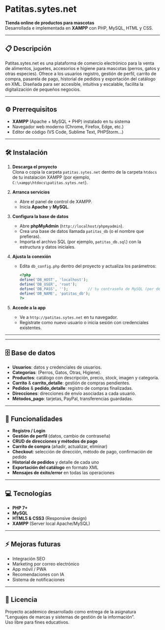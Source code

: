 # Patitas.sytes.net

**Tienda online de productos para mascotas**  
Desarrollada e implementada en **XAMPP** con PHP, MySQL, HTML y CSS.

---

## 📋 Descripción

Patitas.sytes.net es una plataforma de comercio electrónico para la venta de alimentos, juguetes, accesorios e higiene para mascotas (perros, gatos y otras especies). Ofrece a los usuarios registro, gestión de perfil, carrito de compra, pasarela de pago, historial de pedidos y exportación del catálogo en XML. Diseñada para ser accesible, intuitiva y escalable, facilita la digitalización de pequeños negocios.

---

## ⚙️ Prerrequisitos

- **XAMPP** (Apache + MySQL + PHP) instalado en tu sistema  
- Navegador web moderno (Chrome, Firefox, Edge, etc.)  
- Editor de código (VS Code, Sublime Text, PHPStorm…)

---

## 🛠 Instalación

1. **Descarga el proyecto**  
   Clona o copia la carpeta `patitas.sytes.net` dentro de la carpeta `htdocs` de tu instalación XAMPP (por ejemplo, `C:\xampp\htdocs\patitas.sytes.net`).

2. **Arranca servicios**  
   - Abre el panel de control de XAMPP.  
   - Inicia **Apache** y **MySQL**.

3. **Configura la base de datos**  
   - Abre **phpMyAdmin** (`http://localhost/phpmyadmin`).  
   - Crea una base de datos llamada `patitas_db` (o el nombre que prefieras).  
   - Importa el archivo SQL (por ejemplo, `patitas_db.sql`) con la estructura y datos iniciales.

4. **Ajusta la conexión**  
   - Edita `db_config.php` dentro del proyecto y actualiza los parámetros:
     ```php
     <?php
     define('DB_HOST', 'localhost');
     define('DB_USER', 'root');
     define('DB_PASS', '');         // tu contraseña de MySQL (por defecto vacía)
     define('DB_NAME', 'patitas_db');
     ?>
     ```

5. **Accede a la app**  
   - Ve a `http://patitas.sytes.net` en tu navegador.  
   - Regístrate como nuevo usuario o inicia sesión con credenciales existentes.

---

---

## 🗄️ Base de datos

- **Usuarios**: datos y credenciales de usuarios.  
- **Categorías**: (Perros, Gatos, Otras, Higiene).  
- **Productos**: catálogo con descripción, precio, stock, imagen y categoría.  
- **Carrito** & **carrito_detalle**: gestión de compras pendientes.  
- **Pedidos** & **pedido_detalle**: registro de compras finalizadas.  
- **Direcciones**: direcciones de envío asociadas a cada usuario.  
- **Métodos_pago**: tarjetas, PayPal, transferencias guardadas.

---

## 🚀 Funcionalidades

- **Registro / Login**  
- **Gestión de perfil** (datos, cambio de contraseña)  
- **CRUD de direcciones y métodos de pago**  
- **Carrito de compra** (añadir, actualizar, eliminar)  
- **Checkout**: selección de dirección, método de pago, confirmación de pedido  
- **Historial de pedidos** y detalle de cada uno  
- **Exportación del catálogo** en formato XML  
- **Mensajes de éxito/error** en todas las operaciones

---

## 💻 Tecnologías

- **PHP 7+**  
- **MySQL**  
- **HTML5 & CSS3** (Responsive design)  
- **XAMPP** (Server local Apache/MySQL)  

---

## ⚡ Mejoras futuras

- Integración SEO  
- Marketing por correo electrónico  
- App móvil / PWA  
- Recomendaciones con IA  
- Sistema de notificaciones

---

## 📝 Licencia

Proyecto académico desarrollado como entrega de la asignatura “Lenguajes de marcas y sistemas de gestión de la información”.  
Uso libre para fines educativos.
